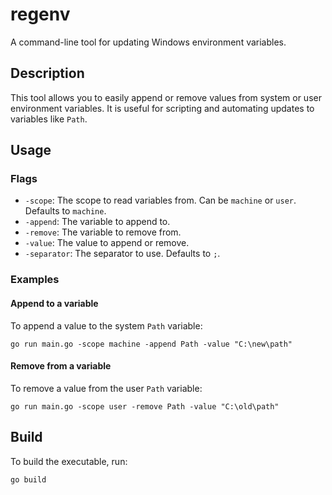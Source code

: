 # regenv

A command-line tool for updating Windows environment variables.

## Description

This tool allows you to easily append or remove values from system or user environment variables. It is useful for scripting and automating updates to variables like `Path`.

## Usage

### Flags

- `-scope`: The scope to read variables from. Can be `machine` or `user`. Defaults to `machine`.
- `-append`: The variable to append to.
- `-remove`: The variable to remove from.
- `-value`: The value to append or remove.
- `-separator`: The separator to use. Defaults to `;`.

### Examples

#### Append to a variable

To append a value to the system `Path` variable:

```
go run main.go -scope machine -append Path -value "C:\new\path"
```

#### Remove from a variable

To remove a value from the user `Path` variable:

```
go run main.go -scope user -remove Path -value "C:\old\path"
```

## Build

To build the executable, run:

```
go build
```

```